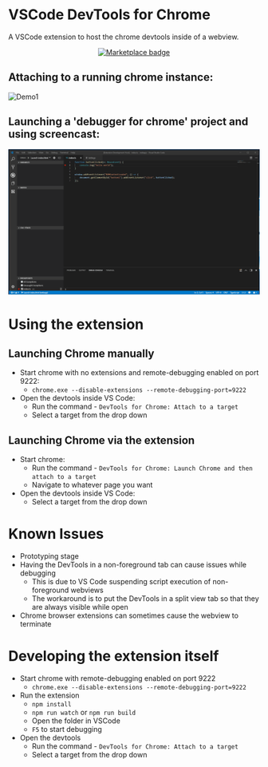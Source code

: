 # VSCode DevTools for Chrome

A VSCode extension to host the chrome devtools inside of a webview.

<p align="center">
    <a href="https://marketplace.visualstudio.com/items?itemName=codemooseus.vscode-devtools-for-chrome">
        <img src="https://vsmarketplacebadge.apphb.com/version/codemooseus.vscode-devtools-for-chrome.svg" alt="Marketplace badge">
    </a>
</p>

## Attaching to a running chrome instance:
![Demo1](demo.gif)

## Launching a 'debugger for chrome' project and using screencast:
![Demo2](demo2.gif)

# Using the extension
## Launching Chrome manually
- Start chrome with no extensions and remote-debugging enabled on port 9222:
    - `chrome.exe --disable-extensions --remote-debugging-port=9222`
- Open the devtools inside VS Code:
    - Run the command - `DevTools for Chrome: Attach to a target`
    - Select a target from the drop down

## Launching Chrome via the extension
- Start chrome:
    - Run the command - `DevTools for Chrome: Launch Chrome and then attach to a target`
    - Navigate to whatever page you want
- Open the devtools inside VS Code:
    - Select a target from the drop down


# Known Issues
- Prototyping stage
- Having the DevTools in a non-foreground tab can cause issues while debugging
    - This is due to VS Code suspending script execution of non-foreground webviews
    - The workaround is to put the DevTools in a split view tab so that they are always visible while open
- Chrome browser extensions can sometimes cause the webview to terminate

# Developing the extension itself

- Start chrome with remote-debugging enabled on port 9222
    - `chrome.exe --disable-extensions --remote-debugging-port=9222`
- Run the extension 
    - `npm install`
    - `npm run watch` or `npm run build`
    - Open the folder in VSCode
    - `F5` to start debugging
- Open the devtools 
    - Run the command - `DevTools for Chrome: Attach to a target`
    - Select a target from the drop down

